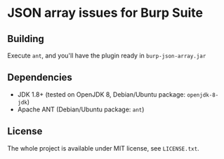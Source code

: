 JSON array issues for Burp Suite
================================

Building
--------

Execute `ant`, and you'll have the plugin ready in `burp-json-array.jar`

Dependencies
------------

 - JDK 1.8+ (tested on OpenJDK 8, Debian/Ubuntu package: `openjdk-8-jdk`)
 - Apache ANT (Debian/Ubuntu package: `ant`)

License
-------

The whole project is available under MIT license, see `LICENSE.txt`.
